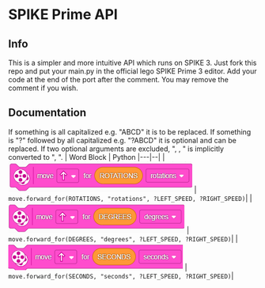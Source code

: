 # SPIKE Prime API
## Info
This is a simpler and more intuitive API which runs on SPIKE 3. Just fork this repo and put your main.py in the official lego SPIKE Prime 3 editor. Add your code at the end of the port after the comment. You may remove the comment if you wish.
## Documentation
If something is all capitalized e.g. "ABCD" it is to be replaced. If something is "?" followed by all capitalized e.g. "?ABCD" it is optional and can be replaced. If two optional arguments are excluded, ", , " is implicitly converted to ", ".
| Word Block | Python
|---|--|
| ![move_forward_for_rotations](./images/move_forward_for_rotations.png) | ```move.forward_for(ROTATIONS, "rotations", ?LEFT_SPEED, ?RIGHT_SPEED)```|
| ![move_forward_for_degrees](./images/move_forward_for_degrees.png) | ```move.forward_for(DEGREES, "degrees", ?LEFT_SPEED, ?RIGHT_SPEED)```|
| ![move_forward_for_seconds](./images/move_forward_for_seconds.png) | ```move.forward_for(SECONDS, "seconds", ?LEFT_SPEED, ?RIGHT_SPEED)```|

